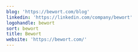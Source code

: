 ```yaml
---
blog: 'https://bewort.com/blog'
linkedin: 'https://linkedin.com/company/bewort'
logohandle: bewort
sort: bewort
title: Bewort
website: 'https://bewort.com/'
---
```

